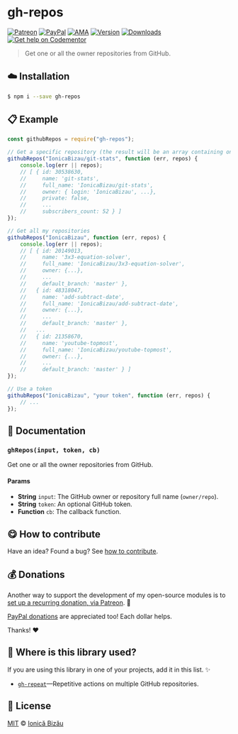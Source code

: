 
# gh-repos

 [![Patreon](https://img.shields.io/badge/Support%20me%20on-Patreon-%23e6461a.svg)][paypal-donations] [![PayPal](https://img.shields.io/badge/%24-paypal-f39c12.svg)][paypal-donations] [![AMA](https://img.shields.io/badge/ask%20me-anything-1abc9c.svg)](https://github.com/IonicaBizau/ama) [![Version](https://img.shields.io/npm/v/gh-repos.svg)](https://www.npmjs.com/package/gh-repos) [![Downloads](https://img.shields.io/npm/dt/gh-repos.svg)](https://www.npmjs.com/package/gh-repos) [![Get help on Codementor](https://cdn.codementor.io/badges/get_help_github.svg)](https://www.codementor.io/johnnyb?utm_source=github&utm_medium=button&utm_term=johnnyb&utm_campaign=github)

> Get one or all the owner repositories from GitHub.

## :cloud: Installation

```sh
$ npm i --save gh-repos
```


## :clipboard: Example



```js
const githubRepos = require("gh-repos");

// Get a specific repository (the result will be an array containing one element)
githubRepos("IonicaBizau/git-stats", function (err, repos) {
    console.log(err || repos);
    // [ { id: 30538630,
    //     name: 'git-stats',
    //     full_name: 'IonicaBizau/git-stats',
    //     owner: { login: 'IonicaBizau', ...},
    //     private: false,
    //     ...
    //     subscribers_count: 52 } ]
});

// Get all my repositories
githubRepos("IonicaBizau", function (err, repos) {
    console.log(err || repos);
    // [ { id: 20149013,
    //     name: '3x3-equation-solver',
    //     full_name: 'IonicaBizau/3x3-equation-solver',
    //     owner: {...},
    //     ...
    //     default_branch: 'master' },
    //   { id: 48318047,
    //     name: 'add-subtract-date',
    //     full_name: 'IonicaBizau/add-subtract-date',
    //     owner: {...},
    //     ...
    //     default_branch: 'master' },
    //   ...
    //   { id: 21358670,
    //     name: 'youtube-topmost',
    //     full_name: 'IonicaBizau/youtube-topmost',
    //     owner: {...},
    //     ...
    //     default_branch: 'master' } ]
});

// Use a token
githubRepos("IonicaBizau", "your token", function (err, repos) {
    // ...
});
```

## :memo: Documentation


### `ghRepos(input, token, cb)`
Get one or all the owner repositories from GitHub.

#### Params
- **String** `input`: The GitHub owner or repository full name (`owner/repo`).
- **String** `token`: An optional GitHub token.
- **Function** `cb`: The callback function.



## :yum: How to contribute
Have an idea? Found a bug? See [how to contribute][contributing].

## :moneybag: Donations

Another way to support the development of my open-source modules is
to [set up a recurring donation, via Patreon][patreon]. :rocket:

[PayPal donations][paypal-donations] are appreciated too! Each dollar helps.

Thanks! :heart:

## :dizzy: Where is this library used?
If you are using this library in one of your projects, add it in this list. :sparkles:


 - [`gh-repeat`](https://github.com/IonicaBizau/gh-repeat#readme)—Repetitive actions on multiple GitHub repositories.

## :scroll: License

[MIT][license] © [Ionică Bizău][website]

[patreon]: https://www.patreon.com/ionicabizau
[paypal-donations]: https://www.paypal.com/cgi-bin/webscr?cmd=_s-xclick&hosted_button_id=RVXDDLKKLQRJW
[donate-now]: http://i.imgur.com/6cMbHOC.png

[license]: http://showalicense.com/?fullname=Ionic%C4%83%20Biz%C4%83u%20%3Cbizauionica%40gmail.com%3E%20(http%3A%2F%2Fionicabizau.net)&year=2016#license-mit
[website]: http://ionicabizau.net
[contributing]: /CONTRIBUTING.md
[docs]: /DOCUMENTATION.md
